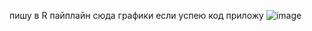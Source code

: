 пишу в R пайплайн сюда графики если успею код приложу 
![image](https://github.com/user-attachments/assets/8a5da8e8-4f44-4a4e-a2fd-fe1f7e371a19)
